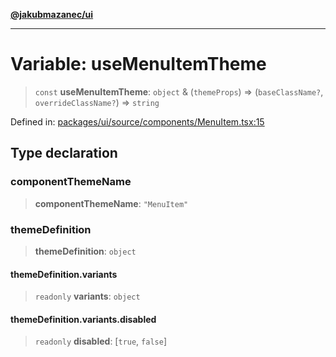 [**@jakubmazanec/ui**](../README.md)

---

# Variable: useMenuItemTheme

> `const` **useMenuItemTheme**: `object` & (`themeProps`) => (`baseClassName?`,
> `overrideClassName?`) => `string`

Defined in:
[packages/ui/source/components/MenuItem.tsx:15](https://github.com/jakubmazanec/tools/blob/dccfe8e5cee218e88ff4db59e4bf460975897c58/packages/ui/source/components/MenuItem.tsx#L15)

## Type declaration

### componentThemeName

> **componentThemeName**: `"MenuItem"`

### themeDefinition

> **themeDefinition**: `object`

#### themeDefinition.variants

> `readonly` **variants**: `object`

#### themeDefinition.variants.disabled

> `readonly` **disabled**: \[`true`, `false`\]

